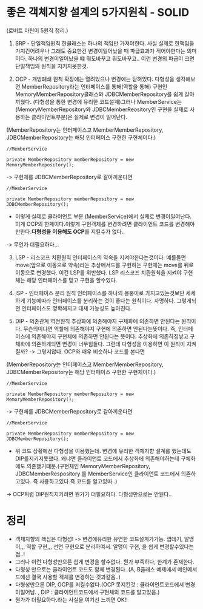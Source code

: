 # 좋은 객체지향 설계의 5가지원칙 - SOLID

(로버트 마틴이 5원칙 정리.)

1. SRP - 단일책임원칙
   한클래스는 하나의 책임만 가져야한다. 사실 실제로 한책임을 가지긴어려우나 그래도 중요한건 변경이일어났을 때 파급효과가 적어야한다는 의미이다. 하나의 변경이일어났을 떄 뭐도바꾸고 뭐도바꾸고.. 이런 변경의 파급이 크면 단일책임의 원칙을 지키지못한것.

2. OCP - 개방폐쇄 원칙
   확장에는 열려있으나 변경에는 닫혀있다. 다형성을 생각해보면 MemberRepository라는 인터페이스를 통해(역할을 통해) 구현인 MemoryMemberRepository클래스와 JDBCMemberRepository를 쉽게 갈아 끼웠다. (다형성을 통한 변경에 유리한 코드설계)그러나 MemberService는 (MemoryMemberRepository와 JDBCMemberReository인 구현을 실제로 사용하는 클라이언트부분)은 실제로 변경이 일어난다.

(MemberRepository는 인터페이스고 MemberMemberRepository, JDBCMemberRepository는 해당 인터페이스 구현한 구현체이다.)

```
//MemberService

private MemberRepository memberRepository = new MemoryMemberRepository();
```

-> 구현체를 JDBCMemberRepository로 갈아끼운다면

```
//MemberService

private MemberRepository memberRepository = new JDBCMemberRepository();
```

- 이렇게 실제로 클라이언트 부분 (MemberService)에서 실제로 변경이일어난다. 이게 OCP의 한계이다.이렇게 구현객체를 변경하려면 클라이언트 코드를 변경해야만한다.**다형성을 이용해도 OCP**를 지킬수가 없다..

-> 무언가 더필요하다...

3. LSP - 리스코프 치환원칙
   인터페이스의 약속을 지켜야한다는것이다. 예를들면 move(앞으로 이동으로 약속)라는 추상메서드를 구현하는 구현체는 move를 뒤로 이동으로 변경했다. 이건 LSP를 위반했다. LSP 리스코프 치환원칙을 지켜야 구현체는 해당 인터페이스를 믿고 구현을 할수있다.

4. ISP - 인터페이스 분리 원칙
   인터페이스를 하나의 몽뚱이로 가지고있는것보단 세세하게 기능에따라 인터페이스를 분리하는 것이 좋다는 원칙이다. 자명하다. 그렇게되면 인터페이스도 명확해지고 대체 가능성도 높아진다.

5. DIP - 의존관계 역전원칙
   추상화에 의존해야지 구체화에 의존하면 안된다는 원칙이다. 무슨의미냐면 역할에 의존해야지 구현에 의존하면 안된다는뜻이다. 즉, 인터페이스에 의존해야지 구현체에 의존하면 안된다는 뜻이다. 추상화에 의존하징낳고 구체화에 의존하게되면 변경이 너무힘들다. 그런데 다형성을 이용하면 이 원칙이 지켜질까?
   -> 그렇지않다. OCP와 매우 비슷하나 코드를 본다면

(MemberRepository는 인터페이스고 MemberMemberRepository, JDBCMemberRepository는 해당 인터페이스 구현한 구현체이다.)

```
//MemberService

private MemberRepository memberRepository = new MemoryMemberRepository();
```

-> 구현체를 JDBCMemberRepository로 갈아끼운다면

```
//MemberService

private MemberRepository memberRepository = new JDBCMemberRepository();
```

- 위 코드 상황에선 다형성을 이용했는데. 변경에 유리한 객체지향 설계를 했는데도 DIP를지키지못했다. 왜냐면 클라이언트 코드에서 추상화에 의존해야하는데 구체화에도 의존했기떄문.(구현체인 MemoryMemberRepository, JDBCMemberRespository 를 MemberService인 클라이언트 코드에서 의존하고있다. 즉 사용하고있다.즉 코드를 알고있따..)

-> OCP처럼 DIP원칙지키려면 뭔가가 더필요하다. 다형성만으로는 안된다..

# 정리

- 객체지향의 핵심은 다형성! -> 변경에유리한 유연한 코드설계가가능. 껍데기, 알맹이,,, 역할 구현,,, 선언 구현으로 분리하여서. 알맹이 구현, 을 쉽게 변경할수있다는점..!
- 그러나 이런 다형성만으론 쉽게 변경을 할수없다. 뭔가 부족하다, 한계가 존재한다.
- 다형성 만으로는 클라이언트 코드도 함께 변경된다. (A, B클래스 예제에서 메인메서드에선 결국 사용할 객체를 변경하는 것과같음..)
- 다형성만으론 DIP, OCP를 지킬수없다.(OCP 못지킨것 : 클라이언트코드에서 변경이일어남. , DIP : 클라이언트코드에서 구현체의 코드를 알고있음.)
- 뭔가가 더필요하다.라는 사실을 여기선 느끼면 OK!!
